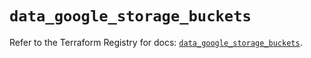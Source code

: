 # `data_google_storage_buckets`

Refer to the Terraform Registry for docs: [`data_google_storage_buckets`](https://registry.terraform.io/providers/hashicorp/google/6.5.0/docs/data-sources/storage_buckets).
